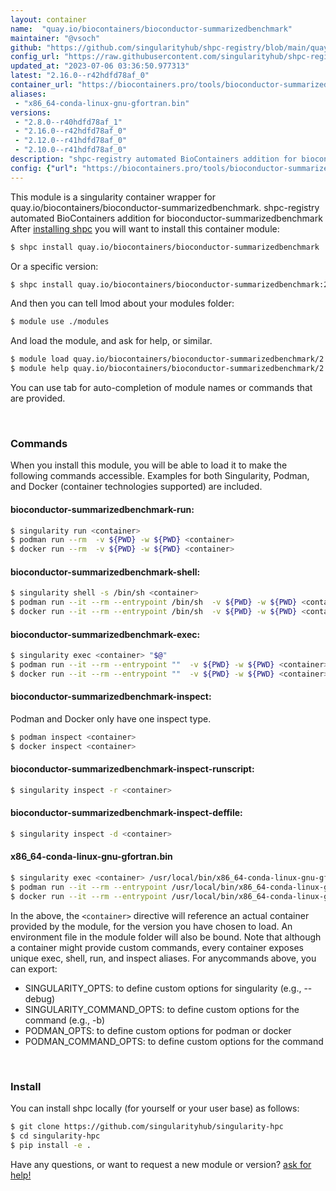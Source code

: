 ```yaml
---
layout: container
name:  "quay.io/biocontainers/bioconductor-summarizedbenchmark"
maintainer: "@vsoch"
github: "https://github.com/singularityhub/shpc-registry/blob/main/quay.io/biocontainers/bioconductor-summarizedbenchmark/container.yaml"
config_url: "https://raw.githubusercontent.com/singularityhub/shpc-registry/main/quay.io/biocontainers/bioconductor-summarizedbenchmark/container.yaml"
updated_at: "2023-07-06 03:36:50.977313"
latest: "2.16.0--r42hdfd78af_0"
container_url: "https://biocontainers.pro/tools/bioconductor-summarizedbenchmark"
aliases:
 - "x86_64-conda-linux-gnu-gfortran.bin"
versions:
 - "2.8.0--r40hdfd78af_1"
 - "2.16.0--r42hdfd78af_0"
 - "2.12.0--r41hdfd78af_0"
 - "2.10.0--r41hdfd78af_0"
description: "shpc-registry automated BioContainers addition for bioconductor-summarizedbenchmark"
config: {"url": "https://biocontainers.pro/tools/bioconductor-summarizedbenchmark", "maintainer": "@vsoch", "description": "shpc-registry automated BioContainers addition for bioconductor-summarizedbenchmark", "latest": {"2.16.0--r42hdfd78af_0": "sha256:4da200743a53f16596d99524ab9fe4d9f699b7aca9062e3cdc13dc0753bbb6b6"}, "tags": {"2.8.0--r40hdfd78af_1": "sha256:69f700a491d99333ce544c111bce419abe884c7a9c1f678d1fd690255b7b57ce", "2.16.0--r42hdfd78af_0": "sha256:4da200743a53f16596d99524ab9fe4d9f699b7aca9062e3cdc13dc0753bbb6b6", "2.12.0--r41hdfd78af_0": "sha256:b01a27d8d5c406cab46d15f237918bd251e73d7a8e77931b03bda3e815a17618", "2.10.0--r41hdfd78af_0": "sha256:7526bff9b525b4c76568f3f2d98e096b62a8af72fa1f81e28acabfcff5e31969"}, "docker": "quay.io/biocontainers/bioconductor-summarizedbenchmark", "aliases": {"x86_64-conda-linux-gnu-gfortran.bin": "/usr/local/bin/x86_64-conda-linux-gnu-gfortran.bin"}}
---
```


This module is a singularity container wrapper for quay.io/biocontainers/bioconductor-summarizedbenchmark.
shpc-registry automated BioContainers addition for bioconductor-summarizedbenchmark
After [installing shpc](#install) you will want to install this container module:


```bash
$ shpc install quay.io/biocontainers/bioconductor-summarizedbenchmark
```

Or a specific version:

```bash
$ shpc install quay.io/biocontainers/bioconductor-summarizedbenchmark:2.16.0--r42hdfd78af_0
```

And then you can tell lmod about your modules folder:

```bash
$ module use ./modules
```

And load the module, and ask for help, or similar.

```bash
$ module load quay.io/biocontainers/bioconductor-summarizedbenchmark/2.16.0--r42hdfd78af_0
$ module help quay.io/biocontainers/bioconductor-summarizedbenchmark/2.16.0--r42hdfd78af_0
```

You can use tab for auto-completion of module names or commands that are provided.

<br>

### Commands

When you install this module, you will be able to load it to make the following commands accessible.
Examples for both Singularity, Podman, and Docker (container technologies supported) are included.

#### bioconductor-summarizedbenchmark-run:

```bash
$ singularity run <container>
$ podman run --rm  -v ${PWD} -w ${PWD} <container>
$ docker run --rm  -v ${PWD} -w ${PWD} <container>
```

#### bioconductor-summarizedbenchmark-shell:

```bash
$ singularity shell -s /bin/sh <container>
$ podman run --it --rm --entrypoint /bin/sh  -v ${PWD} -w ${PWD} <container>
$ docker run --it --rm --entrypoint /bin/sh  -v ${PWD} -w ${PWD} <container>
```

#### bioconductor-summarizedbenchmark-exec:

```bash
$ singularity exec <container> "$@"
$ podman run --it --rm --entrypoint ""  -v ${PWD} -w ${PWD} <container> "$@"
$ docker run --it --rm --entrypoint ""  -v ${PWD} -w ${PWD} <container> "$@"
```

#### bioconductor-summarizedbenchmark-inspect:

Podman and Docker only have one inspect type.

```bash
$ podman inspect <container>
$ docker inspect <container>
```

#### bioconductor-summarizedbenchmark-inspect-runscript:

```bash
$ singularity inspect -r <container>
```

#### bioconductor-summarizedbenchmark-inspect-deffile:

```bash
$ singularity inspect -d <container>
```


#### x86_64-conda-linux-gnu-gfortran.bin

```bash
$ singularity exec <container> /usr/local/bin/x86_64-conda-linux-gnu-gfortran.bin
$ podman run --it --rm --entrypoint /usr/local/bin/x86_64-conda-linux-gnu-gfortran.bin   -v ${PWD} -w ${PWD} <container> -c " $@"
$ docker run --it --rm --entrypoint /usr/local/bin/x86_64-conda-linux-gnu-gfortran.bin   -v ${PWD} -w ${PWD} <container> -c " $@"
```



In the above, the `<container>` directive will reference an actual container provided
by the module, for the version you have chosen to load. An environment file in the
module folder will also be bound. Note that although a container
might provide custom commands, every container exposes unique exec, shell, run, and
inspect aliases. For anycommands above, you can export:

 - SINGULARITY_OPTS: to define custom options for singularity (e.g., --debug)
 - SINGULARITY_COMMAND_OPTS: to define custom options for the command (e.g., -b)
 - PODMAN_OPTS: to define custom options for podman or docker
 - PODMAN_COMMAND_OPTS: to define custom options for the command

<br>

### Install

You can install shpc locally (for yourself or your user base) as follows:

```bash
$ git clone https://github.com/singularityhub/singularity-hpc
$ cd singularity-hpc
$ pip install -e .
```

Have any questions, or want to request a new module or version? [ask for help!](https://github.com/singularityhub/singularity-hpc/issues)